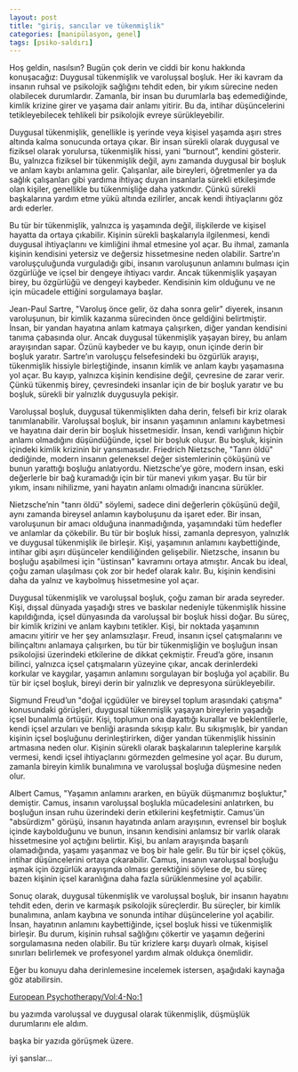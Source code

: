 ```yaml
---
layout: post
title: "giriş, sancılar ve tükenmişlik"
categories: [manipülasyon, genel]
tags: [psiko-saldırı]
---
```


Hoş geldin, nasılsın? Bugün çok derin ve ciddi bir konu hakkında konuşacağız: Duygusal tükenmişlik ve varoluşsal boşluk. Her iki kavram da insanın ruhsal ve psikolojik sağlığını tehdit eden, bir yıkım sürecine neden olabilecek durumlardır. Zamanla, bir insan bu durumlarla baş edemediğinde, kimlik krizine girer ve yaşama dair anlamı yitirir. Bu da, intihar düşüncelerini tetikleyebilecek tehlikeli bir psikolojik evreye sürükleyebilir.

Duygusal tükenmişlik, genellikle iş yerinde veya kişisel yaşamda aşırı stres altında kalma sonucunda ortaya çıkar. Bir insan sürekli olarak duygusal ve fiziksel olarak yorulursa, tükenmişlik hissi, yani “burnout”, kendini gösterir. Bu, yalnızca fiziksel bir tükenmişlik değil, aynı zamanda duygusal bir boşluk ve anlam kaybı anlamına gelir. Çalışanlar, aile bireyleri, öğretmenler ya da sağlık çalışanları gibi yardıma ihtiyaç duyan insanlarla sürekli etkileşimde olan kişiler, genellikle bu tükenmişliğe daha yatkındır. Çünkü sürekli başkalarına yardım etme yükü altında ezilirler, ancak kendi ihtiyaçlarını göz ardı ederler.

Bu tür bir tükenmişlik, yalnızca iş yaşamında değil, ilişkilerde ve kişisel hayatta da ortaya çıkabilir. Kişinin sürekli başkalarıyla ilgilenmesi, kendi duygusal ihtiyaçlarını ve kimliğini ihmal etmesine yol açar. Bu ihmal, zamanla kişinin kendisini yetersiz ve değersiz hissetmesine neden olabilir. Sartre’ın varoluşçuluğunda vurguladığı gibi, insanın varoluşunun anlamını bulması için özgürlüğe ve içsel bir dengeye ihtiyacı vardır. Ancak tükenmişlik yaşayan birey, bu özgürlüğü ve dengeyi kaybeder. Kendisinin kim olduğunu ve ne için mücadele ettiğini sorgulamaya başlar.

Jean-Paul Sartre, "Varoluş önce gelir, öz daha sonra gelir" diyerek, insanın varoluşunun, bir kimlik kazanma sürecinden önce geldiğini belirtmiştir. İnsan, bir yandan hayatına anlam katmaya çalışırken, diğer yandan kendisini tanıma çabasında olur. Ancak duygusal tükenmişlik yaşayan birey, bu anlam arayışından sapar. Özünü kaybeder ve bu kayıp, onun içinde derin bir boşluk yaratır. Sartre’ın varoluşçu felsefesindeki bu özgürlük arayışı, tükenmişlik hissiyle birleştiğinde, insanın kimlik ve anlam kaybı yaşamasına yol açar. Bu kayıp, yalnızca kişinin kendisine değil, çevresine de zarar verir. Çünkü tükenmiş birey, çevresindeki insanlar için de bir boşluk yaratır ve bu boşluk, sürekli bir yalnızlık duygusuyla pekişir.

Varoluşsal boşluk, duygusal tükenmişlikten daha derin, felsefi bir kriz olarak tanımlanabilir. Varoluşsal boşluk, bir insanın yaşamının anlamını kaybetmesi ve hayatına dair derin bir boşluk hissetmesidir. İnsan, kendi varlığının hiçbir anlamı olmadığını düşündüğünde, içsel bir boşluk oluşur. Bu boşluk, kişinin içindeki kimlik krizinin bir yansımasıdır. Friedrich Nietzsche, "Tanrı öldü" dediğinde, modern insanın geleneksel değer sistemlerinin çöküşünü ve bunun yarattığı boşluğu anlatıyordu. Nietzsche’ye göre, modern insan, eski değerlerle bir bağ kuramadığı için bir tür manevi yıkım yaşar. Bu tür bir yıkım, insanı nihilizme, yani hayatın anlamı olmadığı inancına sürükler.

Nietzsche’nin "tanrı öldü" söylemi, sadece dini değerlerin çöküşünü değil, aynı zamanda bireysel anlamın kayboluşunu da işaret eder. Bir insan, varoluşunun bir amacı olduğuna inanmadığında, yaşamındaki tüm hedefler ve anlamlar da çökebilir. Bu tür bir boşluk hissi, zamanla depresyon, yalnızlık ve duygusal tükenmişlik ile birleşir. Kişi, yaşamının anlamını kaybettiğinde, intihar gibi aşırı düşünceler kendiliğinden gelişebilir. Nietzsche, insanın bu boşluğu aşabilmesi için "üstinsan" kavramını ortaya atmıştır. Ancak bu ideal, çoğu zaman ulaşılması çok zor bir hedef olarak kalır. Bu, kişinin kendisini daha da yalnız ve kaybolmuş hissetmesine yol açar.

Duygusal tükenmişlik ve varoluşsal boşluk, çoğu zaman bir arada seyreder. Kişi, dışsal dünyada yaşadığı stres ve baskılar nedeniyle tükenmişlik hissine kapıldığında, içsel dünyasında da varoluşsal bir boşluk hissi doğar. Bu süreç, bir kimlik krizini ve anlam kaybını tetikler. Kişi, bir noktada yaşamının amacını yitirir ve her şey anlamsızlaşır. Freud, insanın içsel çatışmalarını ve bilinçaltını anlamaya çalışırken, bu tür bir tükenmişliğin ve boşluğun insan psikolojisi üzerindeki etkilerine de dikkat çekmiştir. Freud’a göre, insanın bilinci, yalnızca içsel çatışmaların yüzeyine çıkar, ancak derinlerdeki korkular ve kaygılar, yaşamın anlamını sorgulayan bir boşluğa yol açabilir. Bu tür bir içsel boşluk, bireyi derin bir yalnızlık ve depresyona sürükleyebilir.

Sigmund Freud’un "doğal içgüdüler ve bireysel toplum arasındaki çatışma" konusundaki görüşleri, duygusal tükenmişlik yaşayan bireylerin yaşadığı içsel bunalımla örtüşür. Kişi, toplumun ona dayattığı kurallar ve beklentilerle, kendi içsel arzuları ve benliği arasında sıkışıp kalır. Bu sıkışmışlık, bir yandan kişinin içsel boşluğunu derinleştirirken, diğer yandan tükenmişlik hissinin artmasına neden olur. Kişinin sürekli olarak başkalarının taleplerine karşılık vermesi, kendi içsel ihtiyaçlarını görmezden gelmesine yol açar. Bu durum, zamanla bireyin kimlik bunalımına ve varoluşsal boşluğa düşmesine neden olur.

Albert Camus, "Yaşamın anlamını ararken, en büyük düşmanımız boşluktur," demiştir. Camus, insanın varoluşsal boşlukla mücadelesini anlatırken, bu boşluğun insan ruhu üzerindeki derin etkilerini keşfetmiştir. Camus'ün "absürdizm" görüşü, insanın hayatında anlam arayışının, evrensel bir boşluk içinde kaybolduğunu ve bunun, insanın kendisini anlamsız bir varlık olarak hissetmesine yol açtığını belirtir. Kişi, bu anlam arayışında başarılı olamadığında, yaşamı yaşanmaz ve boş bir hale gelir. Bu tür bir içsel çöküş, intihar düşüncelerini ortaya çıkarabilir. Camus, insanın varoluşsal boşluğu aşmak için özgürlük arayışında olması gerektiğini söylese de, bu süreç bazen kişinin içsel karanlığına daha fazla sürüklenmesine yol açabilir.

Sonuç olarak, duygusal tükenmişlik ve varoluşsal boşluk, bir insanın hayatını tehdit eden, derin ve karmaşık psikolojik süreçlerdir. Bu süreçler, bir kimlik bunalımına, anlam kaybına ve sonunda intihar düşüncelerine yol açabilir. İnsan, hayatının anlamını kaybettiğinde, içsel boşluk hissi ve tükenmişlik birleşir. Bu durum, kişinin ruhsal sağlığını çökertir ve yaşamın değerini sorgulamasına neden olabilir. Bu tür krizlere karşı duyarlı olmak, kişisel sınırları belirlemek ve profesyonel yardım almak oldukça önemlidir.

Eğer bu konuyu daha derinlemesine incelemek istersen, aşağıdaki kaynağa göz atabilirsin.

[European Psychotherapy/Vol:4-No:1](https://laengle.info/userfile/doc/Burnout---EP-03.pdf)

bu yazımda varoluşsal ve duygusal olarak tükenmişlik, düşmüşlük durumlarını ele aldım.

başka bir yazıda görüşmek üzere.

iyi şanslar...
